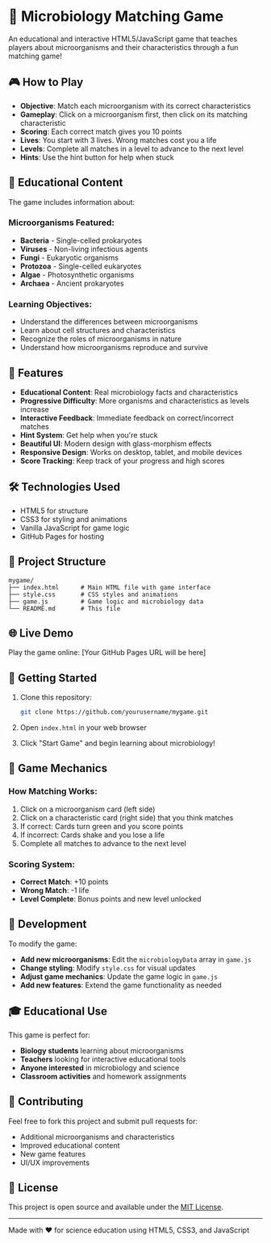 # 🧬 Microbiology Matching Game

An educational and interactive HTML5/JavaScript game that teaches players about microorganisms and their characteristics through a fun matching game!

## 🎮 How to Play

- **Objective**: Match each microorganism with its correct characteristics
- **Gameplay**: Click on a microorganism first, then click on its matching characteristic
- **Scoring**: Each correct match gives you 10 points
- **Lives**: You start with 3 lives. Wrong matches cost you a life
- **Levels**: Complete all matches in a level to advance to the next level
- **Hints**: Use the hint button for help when stuck

## 🧪 Educational Content

The game includes information about:

### Microorganisms Featured:
- **Bacteria** - Single-celled prokaryotes
- **Viruses** - Non-living infectious agents  
- **Fungi** - Eukaryotic organisms
- **Protozoa** - Single-celled eukaryotes
- **Algae** - Photosynthetic organisms
- **Archaea** - Ancient prokaryotes

### Learning Objectives:
- Understand the differences between microorganisms
- Learn about cell structures and characteristics
- Recognize the roles of microorganisms in nature
- Understand how microorganisms reproduce and survive

## 🚀 Features

- **Educational Content**: Real microbiology facts and characteristics
- **Progressive Difficulty**: More organisms and characteristics as levels increase
- **Interactive Feedback**: Immediate feedback on correct/incorrect matches
- **Hint System**: Get help when you're stuck
- **Beautiful UI**: Modern design with glass-morphism effects
- **Responsive Design**: Works on desktop, tablet, and mobile devices
- **Score Tracking**: Keep track of your progress and high scores

## 🛠️ Technologies Used

- HTML5 for structure
- CSS3 for styling and animations
- Vanilla JavaScript for game logic
- GitHub Pages for hosting

## 📁 Project Structure

```
mygame/
├── index.html      # Main HTML file with game interface
├── style.css       # CSS styles and animations
├── game.js         # Game logic and microbiology data
└── README.md       # This file
```

## 🌐 Live Demo

Play the game online: [Your GitHub Pages URL will be here]

## 🚀 Getting Started

1. Clone this repository:
   ```bash
   git clone https://github.com/yourusername/mygame.git
   ```

2. Open `index.html` in your web browser

3. Click "Start Game" and begin learning about microbiology!

## 🎯 Game Mechanics

### How Matching Works:
1. Click on a microorganism card (left side)
2. Click on a characteristic card (right side) that you think matches
3. If correct: Cards turn green and you score points
4. If incorrect: Cards shake and you lose a life
5. Complete all matches to advance to the next level

### Scoring System:
- **Correct Match**: +10 points
- **Wrong Match**: -1 life
- **Level Complete**: Bonus points and new level unlocked

## 📝 Development

To modify the game:

- **Add new microorganisms**: Edit the `microbiologyData` array in `game.js`
- **Change styling**: Modify `style.css` for visual updates
- **Adjust game mechanics**: Update the game logic in `game.js`
- **Add new features**: Extend the game functionality as needed

## 🎓 Educational Use

This game is perfect for:
- **Biology students** learning about microorganisms
- **Teachers** looking for interactive educational tools
- **Anyone interested** in microbiology and science
- **Classroom activities** and homework assignments

## 🤝 Contributing

Feel free to fork this project and submit pull requests for:
- Additional microorganisms and characteristics
- Improved educational content
- New game features
- UI/UX improvements

## 📄 License

This project is open source and available under the [MIT License](LICENSE).

---

Made with ❤️ for science education using HTML5, CSS3, and JavaScript 